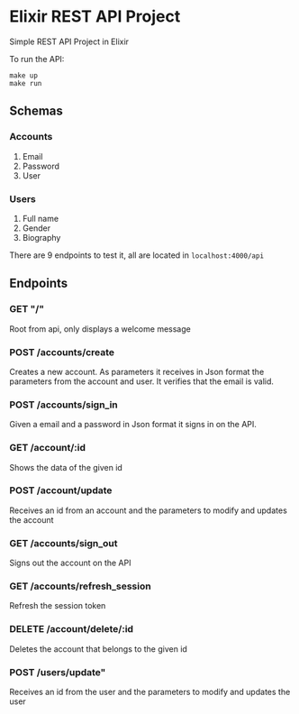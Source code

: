 # Elixir REST API Project

Simple REST API Project in Elixir

To run the API:

```
make up
make run
```

## Schemas

### Accounts
1. Email
2. Password
3. User

### Users
1. Full name
2. Gender
3. Biography

There are 9 endpoints to test it, all are located in `localhost:4000/api`

## Endpoints

### GET "/"
Root from api, only displays a welcome message

### POST /accounts/create
Creates a new account.
As parameters it receives in Json format the parameters from the account and user.
It verifies that the email is valid.

### POST /accounts/sign_in
Given a email and a password in Json format it signs in on the API.

### GET /account/:id
Shows the data of the given id

### POST /account/update
Receives an id from an account and the parameters to modify and updates the account

### GET /accounts/sign_out
Signs out the account on the API

### GET /accounts/refresh_session
Refresh the session token

### DELETE /account/delete/:id
Deletes the account that belongs to the given id

### POST /users/update"
Receives an id from the user and the parameters to modify and updates the user
